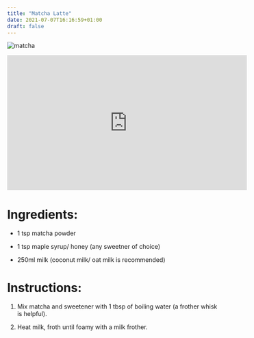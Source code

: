 ```yaml
---
title: "Matcha Latte"
date: 2021-07-07T16:16:59+01:00
draft: false 
---
```


![matcha](/images/matcha.jpg)

<iframe width="560" height="315" src="https://www.youtube.com/embed/FtVaLcOEgLM" title="YouTube video player" frameborder="0" allow="accelerometer; autoplay; clipboard-write; encrypted-media; gyroscope; picture-in-picture" allowfullscreen></iframe>

# Ingredients:

- 1 tsp matcha powder

- 1 tsp maple syrup/ honey (any sweetner of choice)

- 250ml milk (coconut milk/ oat milk is recommended)

# Instructions:

1. Mix matcha and sweetener with 1 tbsp of boiling water (a frother whisk is helpful).

2. Heat milk, froth until foamy with a milk frother. 
